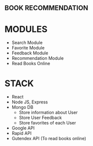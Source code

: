 ## BOOK RECOMMENDATION

# MODULES
 - Search Module
 - Favorite Module
 - Feedback Module
 - Recommendation Module
 - Read Books Online

# STACK
- React
- Node JS, Express
- Mongo DB
   - Store information about User
   - Store User Feedback
   - Store favorites of each User
- Google API 
- Rapid API
- Gutendex API (To read books online)
